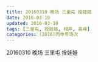 ```yaml
---
title: 20160310 晚场 三里屯 拴娃娃
date: 2016-03-10
updated: 2016-03-10
tags: [三里屯, 拴娃娃, 相声, 高峰] 
categories: (2016)丙申年场次 
---
```

20160310 晚场 三里屯 拴娃娃
